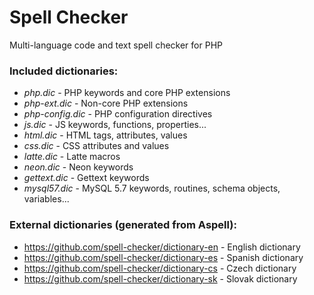 # Spell Checker
Multi-language code and text spell checker for PHP



### Included dictionaries:
- *php.dic* - PHP keywords and core PHP extensions
- *php-ext.dic* - Non-core PHP extensions
- *php-config.dic* - PHP configuration directives
- *js.dic* - JS keywords, functions, properties...
- *html.dic* - HTML tags, attributes, values
- *css.dic* - CSS attributes and values
- *latte.dic* - Latte macros
- *neon.dic* - Neon keywords
- *gettext.dic* - Gettext keywords
- *mysql57.dic* - MySQL 5.7 keywords, routines, schema objects, variables...

### External dictionaries (generated from Aspell):
- https://github.com/spell-checker/dictionary-en - English dictionary
- https://github.com/spell-checker/dictionary-es - Spanish dictionary
- https://github.com/spell-checker/dictionary-cs - Czech dictionary
- https://github.com/spell-checker/dictionary-sk - Slovak dictionary
